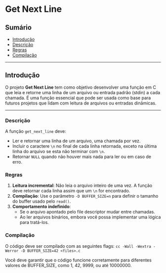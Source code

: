 # Get Next Line

## Sumário
- [Introdução](#introdução)
- [Descrição](#descrição)
- [Regras](#regras)
- [Compilação](#compilação)

---

## Introdução
O projeto **Get Next Line** tem como objetivo desenvolver uma função em C que leia e retorne uma linha de um arquivo ou entrada padrão (stdin) a cada chamada. É uma função essencial que pode ser usada como base para futuros projetos que lidam com leitura de arquivos ou entradas dinâmicas.

---

### Descrição
A função `get_next_line` deve:
- Ler e retornar uma linha de um arquivo, uma chamada por vez.
- Incluir o caractere `\n` no final de cada linha retornada, exceto na última linha do arquivo se esta não terminar com `\n`.
- Retornar `NULL` quando não houver mais nada para ler ou em caso de erro.

### Regras
1. **Leitura incremental**: Não leia o arquivo inteiro de uma vez. A função deve retornar cada linha assim que um `\n` for encontrado.
2. **Compilação**: Use o parâmetro `-D BUFFER_SIZE=n` para definir o tamanho do buffer usado pelo `read()`.
3. **Comportamento indefinido**:
   - Se o arquivo apontado pelo file descriptor mudar entre chamadas.
   - Ao ler arquivos binários, embora você possa implementar uma lógica para tratá-los.

### Compilação
O código deve ser compilado com as seguintes flags:
```cc -Wall -Wextra -Werror -D BUFFER_SIZE=42 <files>.c```


Você deve garantir que o código funcione corretamente para diferentes valores de BUFFER_SIZE, como 1, 42, 9999, ou até 10000000.
